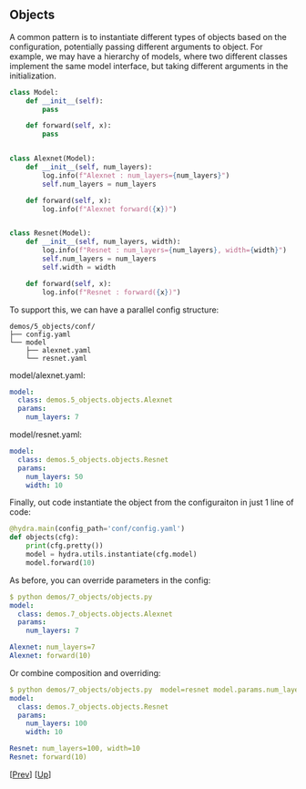 ## Objects
A common pattern is to instantiate different types of objects based on the configuration, potentially passing different arguments to object.
For example, we may have a hierarchy of models, where two different classes implement the same model interface,
but taking different arguments in the initialization.

```python
class Model:
    def __init__(self):
        pass

    def forward(self, x):
        pass


class Alexnet(Model):
    def __init__(self, num_layers):
        log.info(f"Alexnet : num_layers={num_layers}")
        self.num_layers = num_layers

    def forward(self, x):
        log.info(f"Alexnet forward({x})")


class Resnet(Model):
    def __init__(self, num_layers, width):
        log.info(f"Resnet : num_layers={num_layers}, width={width}")
        self.num_layers = num_layers
        self.width = width

    def forward(self, x):
        log.info(f"Resnet : forward({x})")
```

To support this, we can have a parallel config structure:
```text
demos/5_objects/conf/
├── config.yaml
└── model
    ├── alexnet.yaml
    └── resnet.yaml
```

model/alexnet.yaml:
```yaml
model:
  class: demos.5_objects.objects.Alexnet
  params:
    num_layers: 7
```
model/resnet.yaml:
```yaml
model:
  class: demos.5_objects.objects.Resnet
  params:
    num_layers: 50
    width: 10
```

Finally, out code instantiate the object from the configuraiton in just 1 line of code:
```python
@hydra.main(config_path='conf/config.yaml')
def objects(cfg):
    print(cfg.pretty())
    model = hydra.utils.instantiate(cfg.model)
    model.forward(10)
```

As before, you can override parameters in the config:
```yaml
$ python demos/7_objects/objects.py
model:
  class: demos.7_objects.objects.Alexnet
  params:
    num_layers: 7

Alexnet: num_layers=7
Alexnet: forward(10)
```

Or combine composition and overriding:
```yaml
$ python demos/7_objects/objects.py  model=resnet model.params.num_layers=100
model:
  class: demos.7_objects.objects.Resnet
  params:
    num_layers: 100
    width: 10

Resnet: num_layers=100, width=10
Resnet: forward(10)
```

[[Prev](../6_sweep/README.md)] [[Up](../README.md)]
